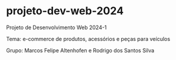 # projeto-dev-web-2024
Projeto de Desenvolvimento Web 2024-1

Tema: e-commerce de produtos, acessórios e peças para veículos

Grupo: Marcos Felipe Altenhofen e Rodrigo dos Santos Silva
